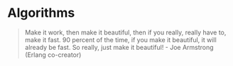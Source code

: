 # Algorithms

> Make it work, then make it beautiful, then if you really, really have to, make it fast. 90 percent of the time, if you make it beautiful, it will already be fast. So really, just make it beautiful!
> \- Joe Armstrong (Erlang co-creator)

<!--
selectively merge files from this branch to main: https://stackoverflow.com/a/1355990/6817437

other common questions: https://www.programcreek.com/2012/11/top-10-algorithms-for-coding-interview/

study:
https://www.geeksforgeeks.org/fundamentals-of-algorithms/
-->
